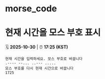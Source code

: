 # morse_code
# 현재 시간을 모스 부호 표시
<!-- MORSE_TIME_START -->
🗓️ **2025-10-30** | ⏰ **17:25 (KST)**

```
현재 시간을 입력하세요. 모스 부호로 바꿉니다
.---- --... ..--- .....
모스 부호를 다시 현재 시간으로 바꿉니다
1725
```
<!-- MORSE_TIME_END -->
